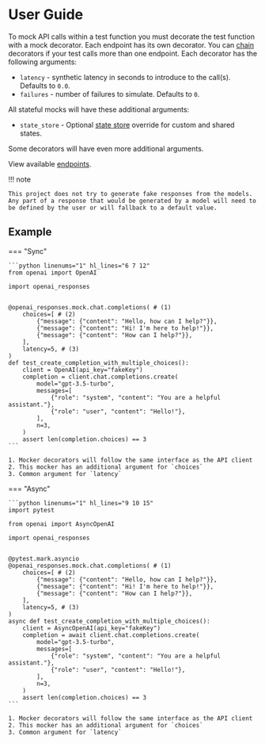 # User Guide

To mock API calls within a test function you must decorate the test function with a mock decorator. Each endpoint has its own decorator.
You can [chain](chaining.md) decorators if your test calls more than one endpoint. Each decorator has the following arguments:

- `latency` - synthetic latency in seconds to introduce to the call(s). Defaults to `0.0`.
- `failures` - number of failures to simulate. Defaults to `0`.

All stateful mocks will have these additional arguments:

- `state_store` - Optional [state store](state.md) override for custom and shared states.

Some decorators will have even more additional arguments.

View available [endpoints](../endpoints/index.md).

!!! note

    This project does not try to generate fake responses from the models. Any part of a response that would be generated by a model will need to
    be defined by the user or will fallback to a default value.

## Example

=== "Sync"

    ```python linenums="1" hl_lines="6 7 12"
    from openai import OpenAI

    import openai_responses


    @openai_responses.mock.chat.completions( # (1)
        choices=[ # (2)
            {"message": {"content": "Hello, how can I help?"}},
            {"message": {"content": "Hi! I'm here to help!"}},
            {"message": {"content": "How can I help?"}},
        ],
        latency=5, # (3)
    )
    def test_create_completion_with_multiple_choices():
        client = OpenAI(api_key="fakeKey")
        completion = client.chat.completions.create(
            model="gpt-3.5-turbo",
            messages=[
                {"role": "system", "content": "You are a helpful assistant."},
                {"role": "user", "content": "Hello!"},
            ],
            n=3,
        )
        assert len(completion.choices) == 3
    ```

    1. Mocker decorators will follow the same interface as the API client
    2. This mocker has an additional argument for `choices`
    3. Common argument for `latency`

=== "Async"

    ```python linenums="1" hl_lines="9 10 15"
    import pytest

    from openai import AsyncOpenAI

    import openai_responses


    @pytest.mark.asyncio
    @openai_responses.mock.chat.completions( # (1)
        choices=[ # (2)
            {"message": {"content": "Hello, how can I help?"}},
            {"message": {"content": "Hi! I'm here to help!"}},
            {"message": {"content": "How can I help?"}},
        ],
        latency=5, # (3)
    )
    async def test_create_completion_with_multiple_choices():
        client = AsyncOpenAI(api_key="fakeKey")
        completion = await client.chat.completions.create(
            model="gpt-3.5-turbo",
            messages=[
                {"role": "system", "content": "You are a helpful assistant."},
                {"role": "user", "content": "Hello!"},
            ],
            n=3,
        )
        assert len(completion.choices) == 3
    ```

    1. Mocker decorators will follow the same interface as the API client
    2. This mocker has an additional argument for `choices`
    3. Common argument for `latency`
